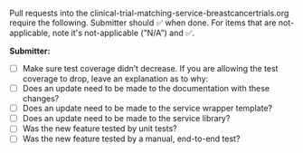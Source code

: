 Pull requests into the clinical-trial-matching-service-breastcancertrials.org require the following. Submitter should :white_check_mark: when done. For items that are not-applicable, note it's not-applicable ("N/A") and :white_check_mark:.

**Submitter:**
- [ ] Make sure test coverage didn’t decrease. If you are allowing the test coverage to drop, leave an explanation as to why:
- [ ]	Does an update need to be made to the documentation with these changes?
- [ ]	Does an update need to be made to the service wrapper template?
- [ ]	Does an update need to be made to the service library?
- [ ] Was the new feature tested by unit tests?
- [ ] Was the new feature tested by a manual, end-to-end test?
